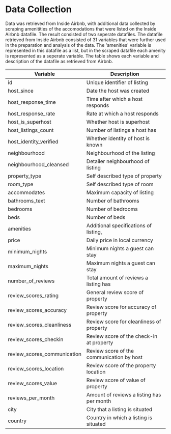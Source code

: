 # Data Collection

Data was retrieved from Inside Airbnb, with additional data collected by scraping amenitities of the accomodations that were listed on the Inside Airbnb datafile. The result consisted of two seperate datafiles. The datafile retrieved from Inside Airbnb consisted of 31 variables that were further used in the preparation and analysis of the data. The 'amenities' variable is represented in this datafile as a list, but in the scraped datafile each amenity is represented as a seperate variable. The table shows each variable and description of the datafile as retrieved from Airbnb.

|Variable                        |Description                                 |
|--------------------------------|--------------------------------------------|
|id                              |Unique identifier of listing                |
|host_since                      |Date the host was created                   |
|host_response_time              |Time after which a host responds            |
|host_response_rate              |Rate at which a host responds               |
|host_is_superhost               |Whether host is superhost                   |
|host_listings_count             |Number of listings a host has               |
|host_identity_verified          |Whether identity of host is known           |
|neighbourhood                   |Neighbourhood of the listing                |
|neighbourhood_cleansed          |Detailer neighbourhood of listing           |
|property_type                   |Self described type of property             |
|room_type                       |Self described type of room                 |
|accommodates                    |Maximum capacity of listing                 |
|bathrooms_text                  |Number of bathrooms                         |
|bedrooms                        |Number of bedrooms                          |
|beds                            |Number of beds                              |
|amenities                       |Additional specifications of listing,       |
|price                           |Daily price in local currency               |
|minimum_nights                  |Minimum nights a guest can stay             |
|maximum_nights                  |Maximum nights a guest can stay             |
|number_of_reviews               |Total amount of reviews a listing has       |
|review_scores_rating            |General review score of property            |
|review_scores_accuracy          |Review score for accuracy of property       |
|review_scores_cleanliness       |Review score for cleanliness of property    |
|review_scores_checkin           |Review score of the check-in at property    |
|review_scores_communication     |Review score of the communication by host   |
|review_scores_location          |Review score of the property location       |
|review_scores_value             |Review score of value of property           |
|reviews_per_month               |Amount of reviews a listing has per month   |
|city                            |City that a listing is situated             |
|country                         |Country in which a listing is situated      |
